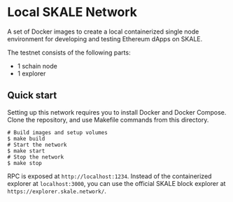 # Local SKALE Network

A set of Docker images to create a local containerized single node environment for developing and testing Ethereum dApps on SKALE.

The testnet consists of the following parts:

- 1 schain node
- 1 explorer

## Quick start

Setting up this network requires you to install Docker and Docker Compose. Clone the repository, and use Makefile commands from this directory.

```
# Build images and setup volumes
$ make build
# Start the network
$ make start
# Stop the network
$ make stop
```

RPC is exposed at `http://localhost:1234`. Instead of the containerized explorer at `localhost:3000`, you can use the official SKALE block explorer at `https://explorer.skale.network/`.
